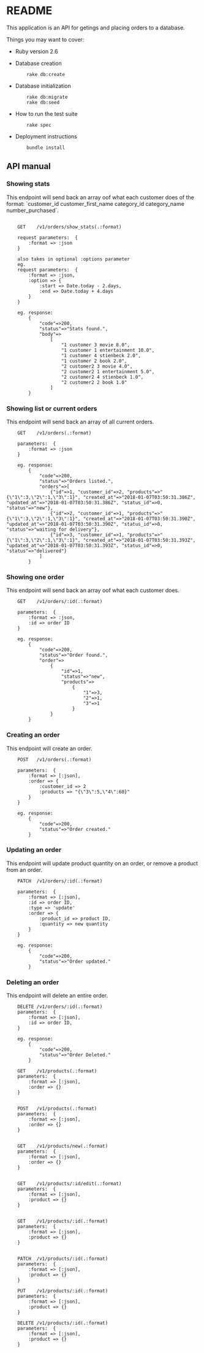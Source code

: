 # README

This application is an API for getings and placing orders to a database.

Things you may want to cover:

* Ruby version 2.6

* Database creation
	```
		rake db:create
	```

* Database initialization
	```
		rake db:migrate
		rake db:seed
	```

* How to run the test suite
	```
		rake spec
	```

* Deployment instructions
	```
		bundle install
	```


## API manual

### Showing stats
<p>This endpoint will send back an array oof what each customer does of the format: `customer_id customer_first_name category_id category_name number_purchased`.</p>

```

	GET    /v1/orders/show_stats(.:format)

	request parameters:  {
		:format => :json
	}

	also takes in optional :options parameter
	eg.
	request parameters:  {
		:format => :json,
		:option => { 
			:start => Date.today - 2.days, 
			:end => Date.today + 4.days 
		}
	}

	eg. response: 
		{
			"code"=>200, 
			"status"=>"Stats found.", 
			"body"=>
				[
					"1 customer 3 movie 8.0", 
					"1 customer 1 entertainment 10.0", 
					"1 customer 4 stienbeck 2.0", 
					"1 customer 2 book 2.0", 
					"2 customer2 3 movie 4.0", 
					"2 customer2 1 entertainment 5.0", 
					"2 customer2 4 stienbeck 1.0", 
					"2 customer2 2 book 1.0"
				]
		}

```


### Showing list or current orders
<p>This endpoint will send back an array of all current orders.</p>

```
	GET    /v1/orders(.:format)

	parameters:  {
		:format => :json
	}

	eg. response:
		{
			"code"=>200, 
			"status"=>"Orders listed.", 
			"orders"=>[
				{"id"=>1, "customer_id"=>2, "products"=>"{\"1\":3,\"2\":1,\"3\":1}", "created_at"=>"2018-01-07T03:50:31.386Z", "updated_at"=>"2018-01-07T03:50:31.386Z", "status_id"=>0, "status"=>"new"}, 
				{"id"=>2, "customer_id"=>1, "products"=>"{\"1\":3,\"2\":1,\"3\":1}", "created_at"=>"2018-01-07T03:50:31.390Z", "updated_at"=>"2018-01-07T03:50:31.390Z", "status_id"=>0, "status"=>"waiting for delivery"}, 
				{"id"=>3, "customer_id"=>1, "products"=>"{\"1\":3,\"2\":1,\"3\":1}", "created_at"=>"2018-01-07T03:50:31.393Z", "updated_at"=>"2018-01-07T03:50:31.393Z", "status_id"=>0, "status"=>"delivered"}
			]
		}

```



### Showing one order
<p>This endpoint will send back an array oof what each customer does.</p>

```
	GET    /v1/orders/:id(.:format) 

	parameters:  {
		:format => :json,
		:id => order ID
	}

	eg. response:
		{
			"code"=>200, 
			"status"=>"Order found.", 
			"order"=>
				{
					"id"=>1, 
					"status"=>"new", 
					"products"=>
						{
							"1"=>3, 
							"2"=>1, 
							"3"=>1
						}
				}
		}

```



### Creating an order
<p>This endpoint will create an order.</p>

```
	POST   /v1/orders(.:format) 

	parameters:  {
		:format => [:json],
		:order => {
			:customer_id => 2
			:products => "{\"3\":5,\"4\":60}"
		}
	}

	eg. response:
		{
			"code"=>200, 
			"status"=>"Order created."
		}

```



### Updating an order
<p>This endpoint will update product quantity on an order, or remove a product from an order.</p>

```
	PATCH  /v1/orders/:id(.:format) 

	parameters:  {
		:format => [:json],
		:id => order ID,
		:type => 'update'
		:order => {
			:product_id => product ID,
			:quantity => new quantity
		}
	}

	eg. response:
		{
			"code"=>200, 
			"status"=>"Order updated."
		}

```



### Deleting an order
<p>This endpoint will delete an entire order.</p>

```
	DELETE /v1/orders/:id(.:format)       
	parameters:  {
		:format => [:json],
		:id => order ID,
	}

	eg. response:
		{
			"code"=>200, 
			"status"=>"Order Deleted."
		}

```

<!-- TODO: CRUD for products -->

```
	GET    /v1/products(.:format)         
	parameters:  {
		:format => [:json],
		:order => {}
	}


	POST   /v1/products(.:format)         
	parameters:  {
		:format => [:json],
		:order => {}
	}


	GET    /v1/products/new(.:format)     
	parameters:  {
		:format => [:json],
		:order => {}
	}


	GET    /v1/products/:id/edit(.:format)
	parameters:  {
		:format => [:json],
		:product => {}
	}


	GET    /v1/products/:id(.:format)     
	parameters:  {
		:format => [:json],
		:product => {}
	}


	PATCH  /v1/products/:id(.:format)     
	parameters:  {
		:format => [:json],
		:product => {}
	}

	PUT    /v1/products/:id(.:format)     
	parameters:  {
		:format => [:json],
		:product => {}
	}

	DELETE /v1/products/:id(.:format)     
	parameters:  {
		:format => [:json],
		:product => {}
	}

```
